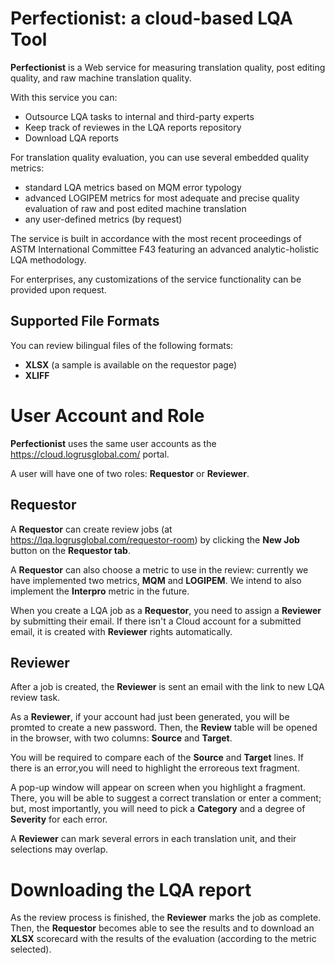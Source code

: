 # Perfectionist: a cloud-based LQA Tool

**Perfectionist** is a Web service for measuring translation quality, post editing quality, and raw machine translation quality. 

With this service you can:
- Outsource LQA tasks to internal and third-party experts
- Keep track of reviewes in the LQA reports repository
- Download LQA reports

For translation quality evaluation, you can use several embedded quality metrics:
- standard LQA metrics based on MQM error typology
- advanced LOGIPEM metrics for most adequate and precise quality evaluation of raw and post edited machine translation
- any user-defined metrics (by request)

The service is built in accordance with the most recent proceedings of ASTM International Committee F43 featuring an advanced analytic-holistic LQA methodology.

For enterprises, any customizations of the service functionality can be provided upon request.

## Supported File Formats

You can review bilingual files of the following formats: 
- **XLSX** (a sample is available on the requestor page)
- **XLIFF**




# User Account and Role

**Perfectionist** uses the same user accounts as the https://cloud.logrusglobal.com/ portal. 

A user will have one of two roles: **Requestor** or **Reviewer**.

## Requestor

A **Requestor** can create review jobs (at https://lqa.logrusglobal.com/requestor-room) by clicking the **New Job** button on the **Requestor tab**.

A **Requestor** can also choose a metric to use in the review: currently we have implemented two metrics, **MQM** and **LOGIPEM**. We intend to also implement the **Interpro** metric in the future.

When you create a LQA job as a **Requestor**, you need to assign a **Reviewer** by submitting their email. If there isn't a Cloud account for a submitted email, it is created with **Reviewer** rights automatically.

## Reviewer

After a job is created, the **Reviewer** is sent an email with the link to new LQA review task. 

As a **Reviewer**, if your account had just been generated, you will be promted to create a new password. Then, the **Review** table will be opened in the browser, with two columns: **Source** and **Target**.

You will be required to compare each of the **Source** and **Target** lines. If there is an error,you will need to highlight the erroreous text fragment.

A pop-up window will appear on screen when you highlight a fragment. There, you will be able to suggest a correct translation or enter a comment; but, most importantly, you will need to pick a **Category** and a degree of **Severity** for each error.

A **Reviewer** can mark several errors in each translation unit, and their selections may overlap.





# Downloading the LQA report

As the review process is finished, the **Reviewer** marks the job as complete. Then, the **Requestor** becomes able to see the results and to download an **XLSX** scorecard with the results of the evaluation (according to the  metric selected).